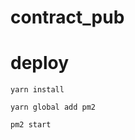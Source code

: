 # contract_pub


# deploy

```shell
yarn install
```

```shell
yarn global add pm2
```

```shell
pm2 start
```

